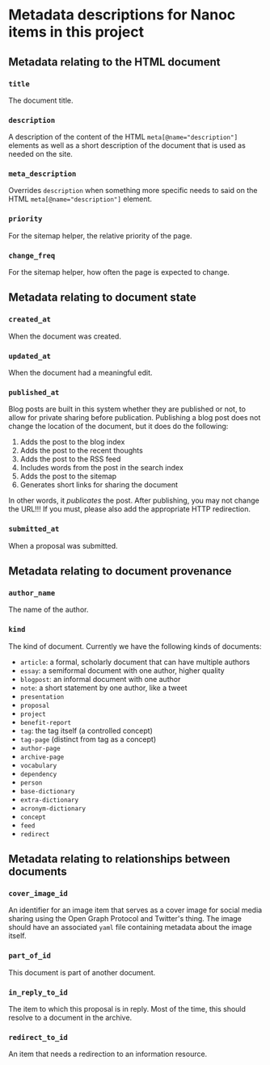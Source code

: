 # Metadata descriptions for Nanoc items in this project

## Metadata relating to the HTML document

### `title`

The document title.

### `description`

A description of the content of the HTML `meta[@name="description"]` elements
as well as a short description of the document that is used as needed on the
site.

### `meta_description`

Overrides `description` when something more specific needs to said on the HTML
`meta[@name="description"]` element.

### `priority`

For the sitemap helper, the relative priority of the page.

### `change_freq`

For the sitemap helper, how often the page is expected to change.

## Metadata relating to document state

### `created_at`

When the document was created.

### `updated_at`

When the document had a meaningful edit.

### `published_at`

Blog posts are built in this system whether they are published or not, to allow
for private sharing before publication. Publishing a blog post does not change
the location of the document, but it does do the following:

1. Adds the post to the blog index
2. Adds the post to the recent thoughts
3. Adds the post to the RSS feed
4. Includes words from the post in the search index
5. Adds the post to the sitemap
6. Generates short links for sharing the document

In other words, it _publicates_ the post. After publishing, you may not change
the URL!!! If you must, please also add the appropriate HTTP redirection.

### `submitted_at`

When a proposal was submitted.

## Metadata relating to document provenance

### `author_name`

The name of the author.

### `kind`

The kind of document. Currently we have the following kinds of documents:

* `article`: a formal, scholarly document that can have multiple authors
* `essay`: a semiformal document with one author, higher quality
* `blogpost`: an informal document with one author
* `note`: a short statement by one author, like a tweet
* `presentation`
* `proposal`
* `project`
* `benefit-report`
* `tag`: the tag itself (a controlled concept)
* `tag-page` (distinct from tag as a concept)
* `author-page`
* `archive-page`
* `vocabulary`
* `dependency`
* `person`
* `base-dictionary`
* `extra-dictionary`
* `acronym-dictionary`
* `concept`
* `feed`
* `redirect`

## Metadata relating to relationships between documents

### `cover_image_id`

An identifier for an image item that serves as a cover image for social media
sharing using the Open Graph Protocol and Twitter's thing. The image should
have an associated `yaml` file containing metadata about the image itself.

### `part_of_id`

This document is part of another document.

### `in_reply_to_id`

The item to which this proposal is in reply. Most of the time, this should
resolve to a document in the archive.

### `redirect_to_id`

An item that needs a redirection to an information resource.
